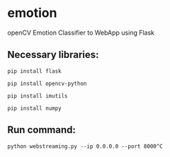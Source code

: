 # emotion
openCV Emotion Classifier to WebApp using Flask

## Necessary libraries:

`pip install flask`

`pip install opencv-python`

`pip install imutils`

`pip install numpy`


## Run command:

`python webstreaming.py --ip 0.0.0.0 --port 8000^C`
